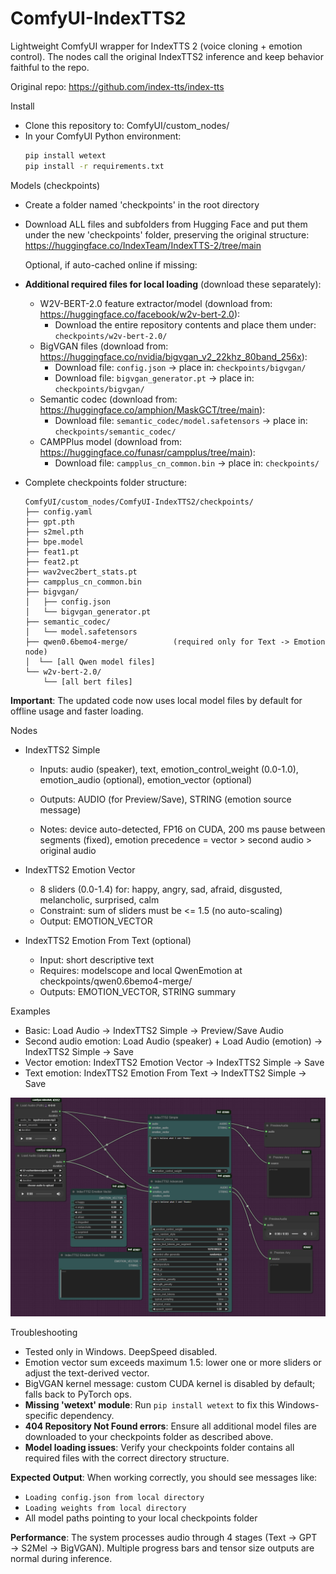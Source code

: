 ComfyUI-IndexTTS2
=================

Lightweight ComfyUI wrapper for IndexTTS 2 (voice cloning + emotion control). The nodes call the original IndexTTS2 inference and keep behavior faithful to the repo.

Original repo: https://github.com/index-tts/index-tts

Install
- Clone this repository to: ComfyUI/custom_nodes/
- In your ComfyUI Python environment: 
  ```bash
  pip install wetext
  pip install -r requirements.txt
  ```

Models (checkpoints)
- Create a folder named 'checkpoints' in the root directory
- Download ALL files and subfolders from Hugging Face and put them under the new 'checkpoints' folder, preserving the original structure:
  https://huggingface.co/IndexTeam/IndexTTS-2/tree/main
  
  Optional, if auto-cached online if missing:

- **Additional required files for local loading** (download these separately):

  - W2V-BERT-2.0 feature extractor/model (download from: https://huggingface.co/facebook/w2v-bert-2.0):
    - Download the entire repository contents and place them under: `checkpoints/w2v-bert-2.0/`
  - BigVGAN files (download from: https://huggingface.co/nvidia/bigvgan_v2_22khz_80band_256x):
    - Download file: `config.json` → place in: `checkpoints/bigvgan/`
    - Download file: `bigvgan_generator.pt` → place in: `checkpoints/bigvgan/`
  - Semantic codec (download from: https://huggingface.co/amphion/MaskGCT/tree/main):
    - Download file: `semantic_codec/model.safetensors` → place in: `checkpoints/semantic_codec/`
  - CAMPPlus model (download from: https://huggingface.co/funasr/campplus/tree/main):
    - Download file: `campplus_cn_common.bin` → place in: `checkpoints/`
- Complete checkpoints folder structure:
  ```
  ComfyUI/custom_nodes/ComfyUI-IndexTTS2/checkpoints/
  ├── config.yaml
  ├── gpt.pth
  ├── s2mel.pth
  ├── bpe.model
  ├── feat1.pt
  ├── feat2.pt
  ├── wav2vec2bert_stats.pt
  ├── campplus_cn_common.bin
  ├── bigvgan/
  │   ├── config.json
  │   └── bigvgan_generator.pt
  ├── semantic_codec/
  │   └── model.safetensors
  ├── qwen0.6bemo4-merge/          (required only for Text -> Emotion node)
  │  └── [all Qwen model files]
  └── w2v-bert-2.0/
      └── [all bert files]
  ```

**Important**: The updated code now uses local model files by default for offline usage and faster loading.

Nodes
- IndexTTS2 Simple
  - Inputs: audio (speaker), text, emotion_control_weight (0.0-1.0), emotion_audio (optional), emotion_vector (optional)
  - Outputs: AUDIO (for Preview/Save), STRING (emotion source message)

  - Notes: device auto-detected, FP16 on CUDA, 200 ms pause between segments (fixed), emotion precedence = vector > second audio > original audio

- IndexTTS2 Emotion Vector
  - 8 sliders (0.0-1.4) for: happy, angry, sad, afraid, disgusted, melancholic, surprised, calm
  - Constraint: sum of sliders must be <= 1.5 (no auto-scaling)
  - Output: EMOTION_VECTOR

- IndexTTS2 Emotion From Text (optional)
  - Input: short descriptive text
  - Requires: modelscope and local QwenEmotion at checkpoints/qwen0.6bemo4-merge/
  - Outputs: EMOTION_VECTOR, STRING summary

Examples
- Basic: Load Audio -> IndexTTS2 Simple -> Preview/Save Audio
- Second audio emotion: Load Audio (speaker) + Load Audio (emotion) -> IndexTTS2 Simple -> Save
- Vector emotion: IndexTTS2 Emotion Vector -> IndexTTS2 Simple -> Save
- Text emotion: IndexTTS2 Emotion From Text -> IndexTTS2 Simple -> Save

![ComfyUI-IndexTTS2 nodes](images/overview.png)

Troubleshooting
- Tested only in Windows. DeepSpeed disabled.
- Emotion vector sum exceeds maximum 1.5: lower one or more sliders or adjust the text-derived vector.
- BigVGAN kernel message: custom CUDA kernel is disabled by default; falls back to PyTorch ops.
- **Missing 'wetext' module**: Run `pip install wetext` to fix this Windows-specific dependency.
- **404 Repository Not Found errors**: Ensure all additional model files are downloaded to your checkpoints folder as described above.
- **Model loading issues**: Verify your checkpoints folder contains all required files with the correct directory structure.

**Expected Output**: When working correctly, you should see messages like:
- `Loading config.json from local directory`
- `Loading weights from local directory`
- All model paths pointing to your local checkpoints folder

**Performance**: The system processes audio through 4 stages (Text → GPT → S2Mel → BigVGAN). Multiple progress bars and tensor size outputs are normal during inference.

